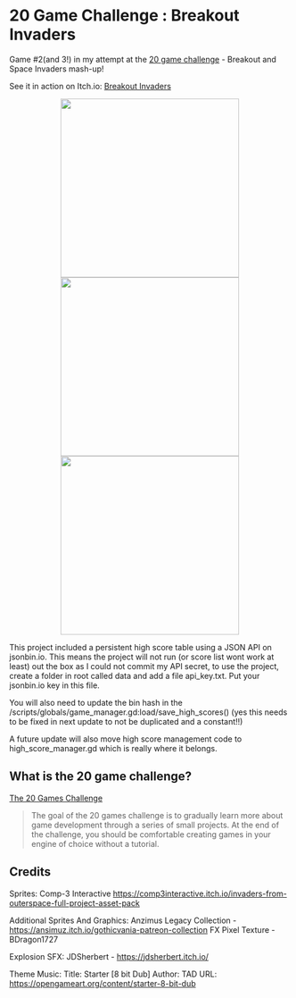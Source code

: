 # 20 Game Challenge : Breakout Invaders

Game #2(and 3!) in my attempt at the [20 game challenge](https://20_games_challenge.gitlab.io/challenge/) - Breakout and Space Invaders mash-up!

See it in action on Itch.io:  [Breakout Invaders](https://daddio-dragonslayer.itch.io/breakout-invaders)

<p align="center">
  <img height="320" src="https://res.cloudinary.com/dbgabg3vb/image/upload/v1757410862/Breakout_Invaders_2025_09_09_11_39_52_y8ecmi.png" />
  <img height="320" src="https://img.itch.zone/aW1hZ2UvMzg3MDcwMy8yMzEwNzkzNy5wbmc=/original/SuhRrc.png" />
  <img height="320" src="https://img.itch.zone/aW1hZ2UvMzg3MDcwMy8yMzEwMDYxMS5wbmc=/original/rZwxJ1.png" />
</p>

This project included a persistent high score table using a JSON API on jsonbin.io. This means the project will not run (or score list wont work at least) 
out the box as I could not commit my API secret, to use the project, create a folder in root called data and add a file api_key.txt. Put your jsonbin.io key
in this file.

You will also need to update the bin hash in the /scripts/globals/game_manager.gd:load/save_high_scores() (yes this needs to be fixed in next update to not be duplicated and a constant!!)

A future update will also move high score management code to high_score_manager.gd which is really where it belongs.  

## What is the 20 game challenge?

[The 20 Games Challenge](https://20_games_challenge.gitlab.io/how/)

> The goal of the 20 games challenge is to gradually learn more about game development through a series of small projects.
> At the end of the challenge, you should be comfortable creating games in your engine of choice without a tutorial.


## Credits

Sprites:
	Comp-3 Interactive
	https://comp3interactive.itch.io/invaders-from-outerspace-full-project-asset-pack
	
Additional Sprites And Graphics:
	Anzimus Legacy Collection - https://ansimuz.itch.io/gothicvania-patreon-collection
	FX Pixel Texture - BDragon1727
	
Explosion SFX:
	JDSherbert - https://jdsherbert.itch.io/	
	
Theme Music:
Title:
	Starter [8 bit Dub]
Author:
	TAD
URL:
	https://opengameart.org/content/starter-8-bit-dub
